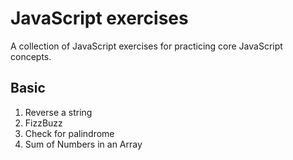 # JavaScript exercises

A collection of JavaScript exercises for practicing core JavaScript concepts.

## Basic

1. Reverse a string 
2. FizzBuzz 
3. Check for palindrome 
4. Sum of Numbers in an Array 